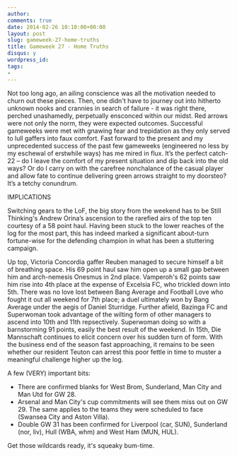 ```yaml
---
author: 
comments: true
date: 2014-02-26 10:10:00+00:00
layout: post
slug: gameweek-27-home-truths
title: Gameweek 27 - Home Truths
disqus: y
wordpress_id: 
tags: 
- 
---
```


Not too long ago, an ailing conscience was all the motivation needed to churn out these pieces. Then, one didn't have to journey out into hitherto unknown nooks and crannies in search of failure - it was right there, perched unashamedly, perpetually ensconced within our midst. Red arrows were not only the norm, they were expected outcomes. Successful gameweeks were met with gnawing fear and trepidation as they only served to lull gaffers into faux comfort. Fast forward to the present and my unprecedented success of the past few gameweeks (engineered no less by my eschewal of erstwhile ways) has me mired in flux. It’s the perfect catch-22 – do I leave the comfort of my present situation and dip back into the old ways? Or do I carry on with the carefree nonchalance of the casual player and allow fate to continue delivering green arrows straight to my doorsteo? It’s a tetchy conundrum.

IMPLICATIONS

Switching gears to the LoF, the big story from the weekend has to be Still Thinking's Andrew Orina’s ascension to the rarefied airs of the top ten courtesy of a 58 point haul. Having been stuck to the lower reaches of the log for the most part, this has indeed marked a significant about-turn fortune-wise for the defending champion in what has been a stuttering campaign. 

Up top, Victoria Concordia gaffer Reuben managed to secure himself a bit of breathing space. His 69 point haul saw him open up a small gap between him and arch-nemesis Onesmus in 2nd place. Vamperoh's 62 points saw him rise into 4th place at the expense of Excelsia FC, who trickled down into 5th. There was no love lost between Bang Average and Football Love who fought it out all weekend for 7th place; a duel ultimately won by Bang Average under the aegis of Daniel Sturridge. Further afield, Bazinga FC and Superwoman took advantage of the wilting form of other managers to ascend into 10th and 11th repsectively. Superwoman doing so with a barnstorming 91 points, easily the best result of the weekend. In 15th, Die Mannschaft continues to elicit concern over his sudden turn of form. With the business end of the season fast approaching, it remains to be seen whether our resident Teuton can arrest this poor fettle in time to muster a meaningful challenge higher up the log. 

A few (VERY) important bits: 

+ There are confirmed blanks for West Brom, Sunderland, Man City and Man Utd for GW 28.
+ Arsenal and Man City's cup commitments will see them miss out on GW 29. The same applies to the teams they were scheduled to face (Swansea City and Aston Villa).
+ Double GW 31 has been confirmed for Liverpool (car, SUN), Sunderland (nor, liv), Hull (WBA, whm) and West Ham (MUN, HUL). 

Get those wildcards ready, it's squeaky bum-time.

